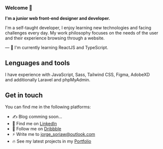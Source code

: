 ### Welcome 👋
**I'm a junior web front-end designer and developer.**


I'm a self-taught developer, I enjoy learning new technologies and facing challenges every day. My work philosophy focuses on the needs of the user and their experience browsing through a website.


— 🌱 I'm currently learning ReactJS and TypeScript.

## Lenguages and tools
I have experience with JavaScript, Sass, Tailwind CSS, Figma, AdobeXD and additionally Laravel and phpMyAdmin.

## Get in touch
You can find me in the following platforms:
- ✍️ Blog comming soon...
- 💼 Find me on [LinkedIn](https://www.linkedin.com/in/jorgesoriax/)
- 🎨 Follow me on [Dribbble](https://dribbble.com/jorgesoriax)
- ⚡ Write me to jorge_soriaw@outlook.com
- 🔥 See my latest projects in my [Portfolio](https://portafolio22.vercel.app/)
